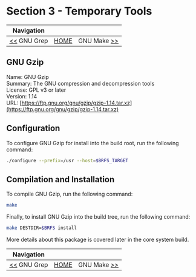 # Section 3 - Temporary Tools

| Navigation |||
| --- | --- | ---: |
| [<<](./GNUGrep.md) GNU Grep | [HOME](../README.md) | GNU Make [>>](./GNUMake.md) |

## GNU Gzip

Name: GNU Gzip<br />
Summary: The GNU compression and decompression tools<br />
License: GPL v3 or later<br />
Version: 1.14<br />
URL: [https://ftp.gnu.org/gnu/gzip/gzip-1.14.tar.xz](https://ftp.gnu.org/gnu/gzip/gzip-1.14.tar.xz)<br />

## Configuration

To configure GNU Gzip for install into the build root, run the following command:

```bash
./configure --prefix=/usr --host=$BRFS_TARGET
```

## Compilation and Installation

To compile GNU Gzip, run the following command:

```bash
make
```

Finally, to install GNU Gzip into the build tree, run the following command:

```bash
make DESTDIR=$BRFS install
```

More details about this package is covered later in the core system build.

| Navigation |||
| --- | --- | ---: |
| [<<](./GNUGrep.md) GNU Grep | [HOME](../README.md) | GNU Make [>>](./GNUMake.md) |
